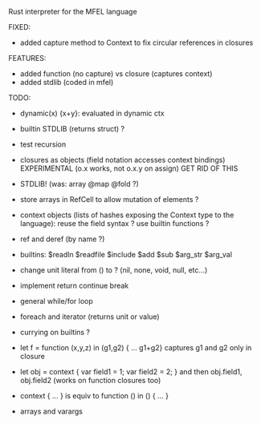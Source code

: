 Rust interpreter for the MFEL language

FIXED:
- added capture method to Context to fix circular references in closures

FEATURES:
- added function (no capture) vs closure (captures context)
- added stdlib (coded in mfel)

TODO:
- dynamic(x) {x+y}: evaluated in dynamic ctx 
- builtin STDLIB (returns struct) ?
- test recursion
- closures as objects (field notation accesses context bindings)  EXPERIMENTAL (o.x works, not o.x.y on assign) GET RID OF THIS

- STDLIB! (was: array @map @fold ?)
- store arrays in RefCell to allow mutation of elements ?
- context objects (lists of hashes exposing the Context type to the language): reuse the field syntax ? use builtin functions ?

- ref and deref (by name ?)
- builtins: $readln $readfile $include $add $sub $arg_str $arg_val
- change unit literal from () to ?  (nil, none, void, null, etc...) 
- implement return continue break
- general while/for loop
- foreach and iterator (returns unit or value)
- currying on builtins ?
- let f = function (x,y,z) in (g1,g2) { ... g1+g2}  captures g1 and g2 only in closure
- let obj = context { var field1 = 1; var field2 = 2; }  and then obj.field1, obj.field2 (works on function closures too)
- context { ... } is equiv to function () in () { ... }
- arrays and varargs
